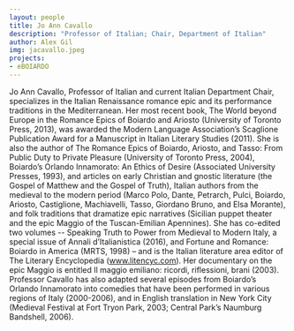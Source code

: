 ```yaml
---
layout: people
title: Jo Ann Cavallo	
description: "Professor of Italian; Chair, Department of Italian"
author: Alex Gil
img: jacavallo.jpeg
projects:
- eBOIARDO
---
```


Jo Ann Cavallo, Professor of Italian and current Italian Department Chair, specializes in the Italian Renaissance romance epic and its performance traditions in the Mediterranean. Her most recent book, The World beyond Europe in the Romance Epics of Boiardo and Ariosto (University of Toronto Press, 2013), was awarded the Modern Language Association’s Scaglione Publication Award for a Manuscript in Italian Literary Studies (2011). She is also the author of The Romance Epics of Boiardo, Ariosto, and Tasso: From Public Duty to Private Pleasure (University of Toronto Press, 2004), Boiardo’s Orlando Innamorato: An Ethics of Desire (Associated University Presses, 1993), and articles on early Christian and gnostic literature (the Gospel of Matthew and the Gospel of Truth), Italian authors from the medieval to the modern period (Marco Polo, Dante, Petrarch, Pulci, Boiardo, Ariosto, Castiglione, Machiavelli, Tasso, Giordano Bruno, and Elsa Morante), and folk traditions that dramatize epic narratives (Sicilian puppet theater and the epic Maggio of the Tuscan-Emilian Apennines). She has co-edited two volumes -- Speaking Truth to Power from Medieval to Modern Italy, a special issue of Annali d’Italianistica (2016), and Fortune and Romance: Boiardo in America (MRTS, 1998) – and is the Italian literature area editor of The Literary Encyclopedia (www.litencyc.com). Her documentary on the epic Maggio is entitled Il maggio emiliano: ricordi, riflessioni, brani (2003). Professor Cavallo has also adapted several episodes from Boiardo’s Orlando Innamorato into comedies that have been performed in various regions of Italy (2000-2006), and in English translation in New York City (Medieval Festival at Fort Tryon Park, 2003; Central Park’s Naumburg Bandshell, 2006).